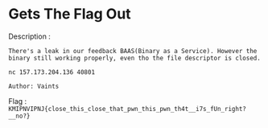 # Gets The Flag Out

Description :
```
There's a leak in our feedback BAAS(Binary as a Service). However the binary still working properly, even tho the file descriptor is closed.

nc 157.173.204.136 40801

Author: Vaints
```

Flag     	: `KMIPNVIPNJ{close_this_close_that_pwn_this_pwn_th4t__i7s_fUn_right?__no?}`